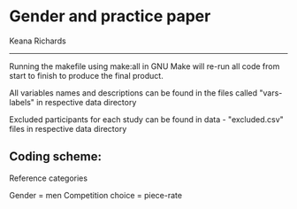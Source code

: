# Gender and practice paper 

Keana Richards 

--- 

Running the makefile using make:all in GNU Make will re-run all code from start to finish to produce the final product. 

All variables names and descriptions can be found in the files called "vars-labels" in respective data directory

Excluded participants for each study can be found in data - "excluded.csv" files in respective data directory 

## Coding scheme:

Reference categories 

Gender = men
Competition choice = piece-rate 




